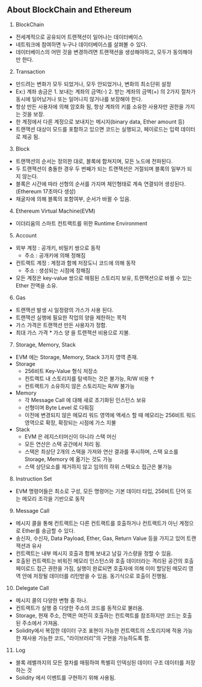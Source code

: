## About BlockChain and Ethereum

1. BlockChain
  - 전세계적으로 공유되어 트랜잭션이 일어나는 데이터베이스
  - 네트워크에 참여하면 누구나 데이터베이스를 살펴볼 수 있다.
  - 데이터베이스의 어떤 것을 변경하려면 트랜잭션을 생성해야하고, 모두가 동의해야만 한다.


2. Transaction
  - 만드려는 변화가 모두 되었거나, 모두 안되었거나, 변화의 최소단위 설정
  - Ex:) 계좌 송금은 1. 보내는 계좌의 금액(-) 2. 받는 계좌의 금액(+) 의 2가지 절차가 동시에 일어났거나 또는 일어나지 않거나를 보장해야 한다.
  - 항상 만든 사용자에 의해 암호화 됨, 항상 계좌의 키를 소유한 사용자만 권한을 가지는 것을 보장.
  - 한 계정에서 다른 계정으로 보내지는 메시지(binary data, Ether amount 등)
  - 트랜잭션 대상이 모드를 포함하고 있으면 코드는 실행되고, 페이로드는 입력 데이터로 제공 됨.


3. Block
  - 트랜잭션의 순서는 정의한 대로, 블록에 합쳐지며, 모든 노드에 전파된다.
  - 두 트랜잭션이 충돌한 경우 두 번째가 되는 트랜잭션은 거절되며 블록의 일부가 되지 않는다.
  - 블록은 시간에 따라 선형의 순서를 가지며 체인형태로 계속 연결되어 생성된다.(Ethereum 17초마다 생성)
  - 채굴자에 의해 블록의 포함여부, 순서가 바뀔 수 있음.


4. Ethereum Virtual Machine(EVM)
  - 이더리움의 스마트 컨트랙트를 위한 Runtime Environment


5. Account
  - 외부 계정 : 공개키, 비밀키 쌍으로 동작
    - 주소 : 공개키에 의해 정해짐
  - 컨트랙트 계정 : 계정과 함께 저장도니 코드에 의해 동작
    - 주소 : 생성되는 시점에 정해짐
  - 모든 계정은 key-value 쌍으로 매핑된 스토리지 보유, 트랜잭션으로 바뀔 수 있는 Ether 잔액을 소유.


6. Gas
  - 트랜잭션 발생 시 일정량의 가스가 사용 된다.
  - 트랜잭션 실행에 필요한 작업의 양을 제한하는 목적
  - 가스 가격은 트랜잭션 만든 사용자가 정함.
  - 최대 가스 가격 * 가스 양 을 트랜잭션 비용으로 지불.


7. Storage, Memory, Stack
  - EVM 에는 Storage, Memory, Stack 3가지 영역 존재.
  - Storage
    - 256비트 Key-Value 형식 저장소
    - 컨트랙트 내 스토리지를 탐색하는 것은 불가능, R/W 비용 ↑
    - 컨트랙트가 소유하지 않은 스토리지는 R/W 불가능
  - Memory
    - 각 Message Call 에 대해 새로 초기화된 인스턴스 보유
    - 선형이며 Byte Level 로 다뤄짐
    - 이전에 변경되지 않은 메모리 워드 영역에 액세스 할 때 메모리는 256비트 워드 영역으로 확장, 확장되는 시점에 가스 지불
  - Stack
    - EVM 은 레지스터머신이 아니라 스택 머신
    - 모든 연산은 스택 공간에서 처리 됨.
    - 스택은 최상단 2개의 스택을 가져와 연산 결과를 푸시하며, 스택 요소를 Storage, Memory 에 옮기는 것도 가능
    - 스택 상단요소를 제거하지 않고 임의의 하위 스택요소 접근은 불가능


8. Instruction Set
  - EVM 명령어들은 최소로 구성, 모든 명령어는 기본 데이터 타입, 256비트 단어 또는 메모리 조각을 기반으로 동작


9. Message Call
  - 메시지 콜을 통해 컨트랙트는 다른 컨트랙트를 호출하거나 컨트랙트가 아닌 계정으로 Ether를 송금할 수 있다.
  - 송신자, 수신자, Data Payload, Ether, Gas, Return Value 등을 가지고 있어 트랜잭션과 유사
  - 컨트랙트는 내부 메시지 호출과 함께 보내고 남길 가스량을 정할 수 있음.
  - 호출된 컨트랙트는 비워진 메모리 인스턴스와 호출 데이터라는 격리된 공간의 호출 페이로드 접근 권한을 가짐, 실행이 완료되면 호출자에 의해 이미 할당된 메모리 영역 안에 저장될 데이터를 리턴받을 수 있음. 동기식으로 호출이 진행됨.


10. Delegate Call
  - 메시지 콜의 다양한 변형 중 하나.
  - 컨트랙트가 실행 중 다양한 주소의 코드를 동적으로 불러옴.
  - Storage, 현재 주소, 잔액은 여전히 호출하는 컨트랙트를 참조하지만 코드는 호출된 주소에서 가져옴.
  - Solidity에서 복잡한 데이터 구조 표현이 가능한 컨트랙트의 스토리지에 적용 가능한 재사용 가능한 코드, "라이브러리"의 구현을 가능하도록 함.


11. Log
  - 블록 레벨까지의 모든 절차를 매핑하여 특별히 인덱싱된 데이터 구조 데이터를 저장하는 것
  - Solidity 에서 이벤트를 구현하기 위해 사용됨.

  